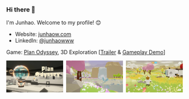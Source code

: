 ### Hi there 👋

I'm Junhao. Welcome to my profile! 😊

- Website: [junhaow.com](https://junhaow.com/about)
- LinkedIn: [@junhaowww](https://www.linkedin.com/in/junhaowww/)

Game: [Plan Odyssey](https://github.com/forkercat/StorageBaseWithoutCatNotice/blob/main/PlanOdyssey/%5BCS-526%5D%20Final%20Report.pdf), 3D Exploration [[Trailer](https://www.youtube.com/watch?v=TfVEHG0-VgU&ab_channel=Forkercat) & [Gameplay Demo](https://www.youtube.com/watch?v=Ie9Xrx9ZmJM&t=40s&ab_channel=Forkercat)]

<p align="left">
     <img src="resources/plan-odyssey-3.jpg" width="30%" alt="Plan Odyssey - Home">&nbsp;
     <img src="resources/plan-odyssey-1.jpg" width="30%" alt="Plan Odyssey - Waterfall">&nbsp;
     <img src="resources/plan-odyssey-5.jpg" width="30%" alt="Plan Odyssey - Andoria">
</p>

<!--
**forkercat/forkercat** is a ✨ _special_ ✨ repository because its `README.md` (this file) appears on your GitHub profile.

Here are some ideas to get you started:

- 🔭 I’m currently working on ...
- 🌱 I’m currently learning ...
- 👯 I’m looking to collaborate on ...
- 🤔 I’m looking for help with ...
- 💬 Ask me about ...
- 📫 How to reach me: ...
- 😄 Pronouns: ...
- ⚡ Fun fact: ...
-->
